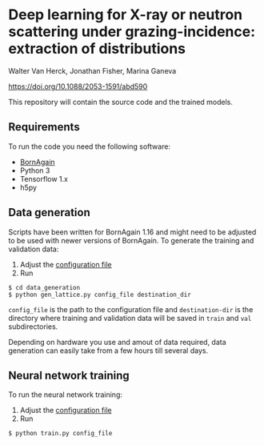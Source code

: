 # Deep learning for X-ray or neutron scattering under grazing-incidence: extraction of distributions

Walter Van Herck, Jonathan Fisher, Marina Ganeva

https://doi.org/10.1088/2053-1591/abd590

This repository will contain the source code and the trained models. 

## Requirements

To run the code you need the following software:
* [BornAgain](http://www.bornagainproject.org/)
* Python 3
* Tensorflow 1.x
* h5py


## Data generation

Scripts have been written for BornAgain 1.16 and might need to be adjusted to be used with newer versions of BornAgain. To generate the training and validation data:
1. Adjust the [configuration file](data_generation/config.json)
2. Run
```
$ cd data_generation
$ python gen_lattice.py config_file destination_dir
```
`config_file` is the path to the configuration file and `destination-dir` is the directory where training and validation data will be saved in `train` and `val` subdirectories.

Depending on hardware you use and amout of data required, data generation can easily take from a few hours till several days.

## Neural network training

To run the neural network training:
1. Adjust the [configuration file](densenet169_example.json)
2. Run
```
$ python train.py config_file
```
